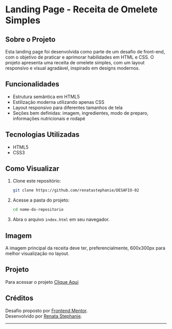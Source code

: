# Landing Page - Receita de Omelete Simples

## Sobre o Projeto

Esta landing page foi desenvolvida como parte de um desafio de front-end, com o objetivo de praticar e aprimorar habilidades em HTML e CSS. O projeto apresenta uma receita de omelete simples, com um layout responsivo e visual agradável, inspirado em designs modernos.

## Funcionalidades

- Estrutura semântica em HTML5
- Estilização moderna utilizando apenas CSS
- Layout responsivo para diferentes tamanhos de tela
- Seções bem definidas: imagem, ingredientes, modo de preparo, informações nutricionais e rodapé

## Tecnologias Utilizadas

- HTML5
- CSS3

## Como Visualizar

1. Clone este repositório:
   ```bash
   git clone https://github.com/renatastephanie/DESAFIO-02
   ```
2. Acesse a pasta do projeto:
   ```bash
   cd nome-do-repositorio
   ```
3. Abra o arquivo `index.html` em seu navegador.

## Imagem

A imagem principal da receita deve ter, preferencialmente, 600x300px para melhor visualização no layout.

## Projeto

Para acessar o projeto [Clique Aqui](https://landing-page-receita-wrg6.vercel.app/)

## Créditos

Desafio proposto por [Frontend Mentor](https://www.frontendmentor.io/).  
Desenvolvido por [Renata Stephanie](https://github.com/renatastephanie).

---
